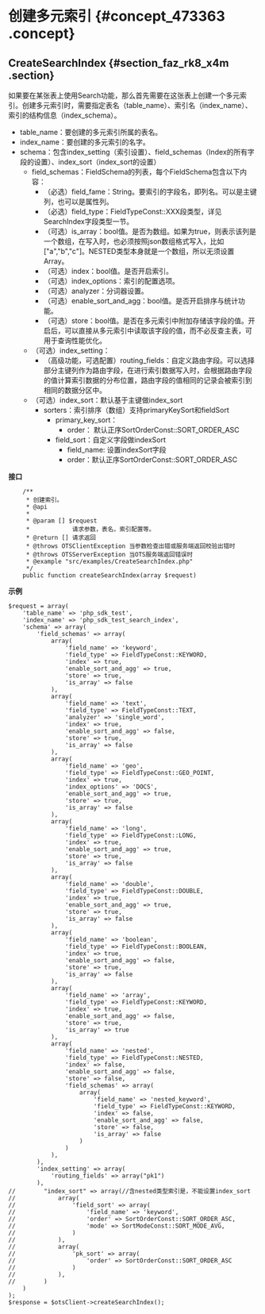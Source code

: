 # 创建多元索引 {#concept_473363 .concept}

## CreateSearchIndex {#section_faz_rk8_x4m .section}

如果要在某张表上使用Search功能，那么首先需要在这张表上创建一个多元索引。创建多元索引时，需要指定表名（table\_name）、索引名（index\_name）、索引的结构信息（index\_schema）。

-   table\_name：要创建的多元索引所属的表名。
-   index\_name：要创建的多元索引的名字。
-   schema：包含index\_setting（索引设置）、field\_schemas（Index的所有字段的设置）、index\_sort（index\_sort的设置）
    -   field\_schemas：FieldSchema的列表，每个FieldSchema包含以下内容：
        -   （必选）field\_fame：String。要索引的字段名，即列名。可以是主键列，也可以是属性列。
        -   （必选）field\_type：FieldTypeConst::XXX段类型，详见SearchIndex字段类型一节。
        -   （可选）is\_array：bool值。是否为数组。如果为true，则表示该列是一个数组，在写入时，也必须按照json数组格式写入，比如\["a","b","c"\]。NESTED类型本身就是一个数组，所以无须设置Array。
        -   （可选）index：bool值。是否开启索引。
        -   （可选）index\_options：索引的配置选项。
        -   （可选）analyzer：分词器设置。
        -   （可选）enable\_sort\_and\_agg：bool值。是否开启排序与统计功能。
        -   （可选）store：bool值。是否在多元索引中附加存储该字段的值。开启后，可以直接从多元索引中读取该字段的值，而不必反查主表，可用于查询性能优化。
    -   （可选）index\_setting：
        -   （高级功能，可选配置）routing\_fields：自定义路由字段。可以选择部分主键列作为路由字段，在进行索引数据写入时，会根据路由字段的值计算索引数据的分布位置，路由字段的值相同的记录会被索引到相同的数据分区中。
    -   （可选）index\_sort：默认基于主键做index\_sort
        -   sorters：索引排序（数组）支持primaryKeySort和fieldSort
            -   primary\_key\_sort：
                -   order： 默认正序SortOrderConst::SORT\_ORDER\_ASC
            -   field\_sort：自定义字段做indexSort
                -   field\_name: 设置indexSort字段
                -   order：默认正序SortOrderConst::SORT\_ORDER\_ASC

 **接口** 

``` {#codeblock_7v7_f1r_hns}
    /**
     * 创建索引。
     * @api
     *
     * @param [] $request
     *            请求参数，表名，索引配置等。
     * @return [] 请求返回
     * @throws OTSClientException 当参数检查出错或服务端返回校验出错时
     * @throws OTSServerException 当OTS服务端返回错误时
     * @example "src/examples/CreateSearchIndex.php"
     */
    public function createSearchIndex(array $request)
```

 **示例** 

``` {#codeblock_ct5_e0e_mjq}
$request = array(
    'table_name' => 'php_sdk_test',
    'index_name' => 'php_sdk_test_search_index',
    'schema' => array(
        'field_schemas' => array(
            array(
                'field_name' => 'keyword',
                'field_type' => FieldTypeConst::KEYWORD,
                'index' => true,
                'enable_sort_and_agg' => true,
                'store' => true,
                'is_array' => false
            ),
            array(
                'field_name' => 'text',
                'field_type' => FieldTypeConst::TEXT,
                'analyzer' => 'single_word',
                'index' => true,
                'enable_sort_and_agg' => false,
                'store' => true,
                'is_array' => false
            ),
            array(
                'field_name' => 'geo',
                'field_type' => FieldTypeConst::GEO_POINT,
                'index' => true,
                'index_options' => 'DOCS',
                'enable_sort_and_agg' => true,
                'store' => true,
                'is_array' => false
            ),
            array(
                'field_name' => 'long',
                'field_type' => FieldTypeConst::LONG,
                'index' => true,
                'enable_sort_and_agg' => true,
                'store' => true,
                'is_array' => false
            ),
            array(
                'field_name' => 'double',
                'field_type' => FieldTypeConst::DOUBLE,
                'index' => true,
                'enable_sort_and_agg' => true,
                'store' => true,
                'is_array' => false
            ),
            array(
                'field_name' => 'boolean',
                'field_type' => FieldTypeConst::BOOLEAN,
                'index' => true,
                'enable_sort_and_agg' => false,
                'store' => true,
                'is_array' => false
            ),
            array(
                'field_name' => 'array',
                'field_type' => FieldTypeConst::KEYWORD,
                'index' => true,
                'enable_sort_and_agg' => false,
                'store' => true,
                'is_array' => true
            ),
            array(
                'field_name' => 'nested',
                'field_type' => FieldTypeConst::NESTED,
                'index' => false,
                'enable_sort_and_agg' => false,
                'store' => false,
                'field_schemas' => array(
                    array(
                        'field_name' => 'nested_keyword',
                        'field_type' => FieldTypeConst::KEYWORD,
                        'index' => false,
                        'enable_sort_and_agg' => false,
                        'store' => false,
                        'is_array' => false
                    )
                )
            ),
        ),
        'index_setting' => array(
            'routing_fields' => array("pk1")
        ),
//        "index_sort" => array(//含nested类型索引是，不能设置index_sort
//            array(
//                'field_sort' => array(
//                    'field_name' => 'keyword',
//                    'order' => SortOrderConst::SORT_ORDER_ASC,
//                    'mode' => SortModeConst::SORT_MODE_AVG,
//                )
//            ),
//            array(
//                'pk_sort' => array(
//                    'order' => SortOrderConst::SORT_ORDER_ASC
//                )
//            ),
//        )
    )
);
$response = $otsClient->createSearchIndex();
```

